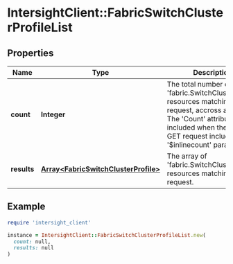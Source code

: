 # IntersightClient::FabricSwitchClusterProfileList

## Properties

| Name | Type | Description | Notes |
| ---- | ---- | ----------- | ----- |
| **count** | **Integer** | The total number of &#39;fabric.SwitchClusterProfile&#39; resources matching the request, accross all pages. The &#39;Count&#39; attribute is included when the HTTP GET request includes the &#39;$inlinecount&#39; parameter. | [optional] |
| **results** | [**Array&lt;FabricSwitchClusterProfile&gt;**](FabricSwitchClusterProfile.md) | The array of &#39;fabric.SwitchClusterProfile&#39; resources matching the request. | [optional] |

## Example

```ruby
require 'intersight_client'

instance = IntersightClient::FabricSwitchClusterProfileList.new(
  count: null,
  results: null
)
```

